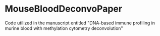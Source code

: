 # MouseBloodDeconvoPaper
Code utilized in the manuscript entitled "DNA-based immune profiling in murine blood with methylation cytometry deconvolution"
